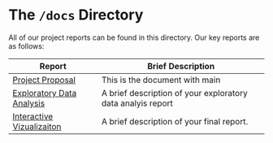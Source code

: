 
# The `/docs` Directory

All of our project reports can be found in this directory. Our key reports are 
as follows: 


|Report | Brief Description|
|---------------| -----------------|
|[Project Proposal](https://github.com/info201b-au2022/project-SirBlank/blob/main/docs/p01-proposal.md) | This is the document with main 
|[Exploratory Data Analysis](https://github.com/info201b-au2022/project-SirBlank/blob/main/docs/index.Rmd) | A brief description of your exploratory data analyis report
|[Interactive Vizualizaiton](./xxx) | A brief description of your final report. 



